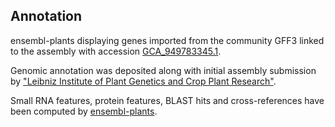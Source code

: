 **Annotation**
----------

ensembl-plants displaying genes imported from the community GFF3 linked to the assembly with accession [GCA\_949783345.1](http://www.ebi.ac.uk/ena/data/view/GCA_949783345.1).

Genomic annotation was deposited along with initial assembly submission by ["Leibniz Institute of Plant Genetics and Crop Plant Research"](https://www.ipk-gatersleben.de/en/).

Small RNA features, protein features, BLAST hits and cross-references have been
computed by [ensembl-plants](https://plants.ensembl.org/info/genome/annotation/index.html).
